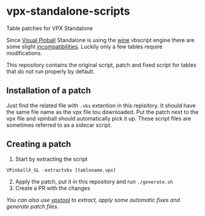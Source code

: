 # vpx-standalone-scripts
Table patches for VPX Standalone

Since [Visual Pinball](https://github.com/vpinball/vpinball) Standalone is using the [wine](https://www.winehq.org/) vbscript engine there are some slight [incompatibilities](https://github.com/vpinball/vpinball/blob/10.8.1/standalone/README.md#background). Luckily only a few tables require modifications.

This repository contains the original script, patch and fixed script for tables that do not run properly by default.

## Installation of a patch

Just find the related file with `.vbs` extention in this repisitory. It should have the same file name as the vpx file tou downloaded. Put the patch next to the vpx file and vpinball should automatically pick it up. These script files are sometimes referred to as a sidecar script.

## Creating a patch

1. Start by extracting the script
  ```shell
  VPinballX_GL -extractvbs [tablename.vpx]
  ```
2. Apply the patch, put it in this repository and run `./generate.sh`
3. Create a PR with the changes

*You can also use [vpxtool](https://github.com/francisdb/vpxtool) to extract, apply some automatic fixes and generate patch files.*
